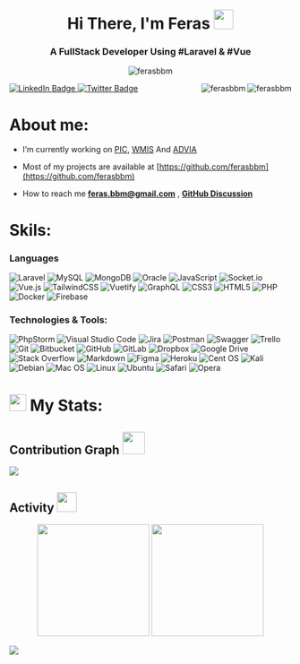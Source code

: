 <h1 align="center">Hi There, I'm Feras <img width="35" src="https://c.tenor.com/nebZyl8oN7IAAAAi/wave-hello.gif" /></h1>

<!-- [![Typing SVG](https://readme-typing-svg.herokuapp.com?center=true&vCenter=true&color=%36BCF7FF&multiline=true&lines=Hi+There+%F0%9F%91%8B%2C+I+am+Feras;Welcome+to+My+Profile!;More+2+years+of+experience;)](https://git.io/typing-svg) -->

<h3 align="center">A FullStack Developer Using #Laravel & #Vue</h3>

<p align="center"><img align="center" src="https://github-readme-streak-stats.herokuapp.com/?user=ferasbbm&theme=dark" alt="ferasbbm" /></p>


 <div id="badges">
   <a href="https://linkedin.com/in/feras elsharif">
      <img src="https://img.shields.io/badge/LinkedIn-%230077B5.svg?style=for-the-badge&logo=linkedin&logoColor=white" alt="LinkedIn Badge"/>
   </a>
   <a href="https://twitter.com/@feraselsharif">
      <img src="https://img.shields.io/badge/Twitter-%231DA1F2.svg?style=for-the-badge&logo=twitter&logoColor=white" alt="Twitter Badge"/>
   </a>
 
   <img  align="right" src="https://komarev.com/ghpvc/?username=ferasbbm&label=Profile%20views&color=0e75b6&style=flat" alt="ferasbbm" />
   <a align="right" href="https://github.com/ferasbbm?tab=followers">
      <img  align="right" src="https://img.shields.io/github/followers/ferasbbm?username=ferasbbm&label=Followers" alt="ferasbbm" />
   </a>
</div>
 
<h1 align="left">About me:</h1>

<!-- ___ -->


- I’m currently working on [PIC](http://pic.shift-demo.one/), [WMIS](https://stage.wmis.live/login) And [ADVIA](https://advia.io)

- Most of my projects are available at [https://github.com/ferasbbm](https://github.com/ferasbbm)

- How to reach me **feras.bbm@gmail.com** , **[GitHub Discussion](https://github.com/ferasbbm/ferasbbm/discussions/new?category=general)**

<h1 align="left">Skils:</h1>


<!-- ___ -->

### Languages

![Laravel](https://img.shields.io/badge/laravel-%23FF2D20.svg?style=for-the-badge&logo=laravel&logoColor=white)
![MySQL](https://img.shields.io/badge/mysql-%2300f.svg?style=for-the-badge&logo=mysql&logoColor=white)
![MongoDB](https://img.shields.io/badge/MongoDB-%234ea94b.svg?style=for-the-badge&logo=mongodb&logoColor=white)
![Oracle](https://img.shields.io/badge/Oracle-F80000?style=for-the-badge&logo=oracle&logoColor=white)
![JavaScript](https://img.shields.io/badge/javascript-%23323330.svg?style=for-the-badge&logo=javascript&logoColor=%23F7DF1E)
![Socket.io](https://img.shields.io/badge/Socket.io-black?style=for-the-badge&logo=socket.io&badgeColor=010101)
![Vue.js](https://img.shields.io/badge/vuejs-%2335495e.svg?style=for-the-badge&logo=vuedotjs&logoColor=%234FC08D)
![TailwindCSS](https://img.shields.io/badge/tailwindcss-%2338B2AC.svg?style=for-the-badge&logo=tailwind-css&logoColor=white)
![Vuetify](https://img.shields.io/badge/Vuetify-1867C0?style=for-the-badge&logo=vuetify&logoColor=AEDDFF)
![GraphQL](https://img.shields.io/badge/-GraphQL-E10098?style=for-the-badge&logo=graphql&logoColor=white)
![CSS3](https://img.shields.io/badge/css3-%231572B6.svg?style=for-the-badge&logo=css3&logoColor=white)
![HTML5](https://img.shields.io/badge/html5-%23E34F26.svg?style=for-the-badge&logo=html5&logoColor=white)
![PHP](https://img.shields.io/badge/php-%23777BB4.svg?style=for-the-badge&logo=php&logoColor=white)
![Docker](https://img.shields.io/badge/docker-%230db7ed.svg?style=for-the-badge&logo=docker&logoColor=white)
![Firebase](https://img.shields.io/badge/firebase-%23039BE5.svg?style=for-the-badge&logo=firebase)

### Technologies & Tools:

![PhpStorm](https://img.shields.io/badge/phpstorm-143?style=for-the-badge&logo=phpstorm&logoColor=black&color=black&labelColor=darkorchid)
![Visual Studio Code](https://img.shields.io/badge/Visual%20Studio%20Code-0078d7.svg?style=for-the-badge&logo=visual-studio-code&logoColor=white)
![Jira](https://img.shields.io/badge/jira-%230A0FFF.svg?style=for-the-badge&logo=jira&logoColor=white)
![Postman](https://img.shields.io/badge/Postman-FF6C37?style=for-the-badge&logo=postman&logoColor=white)
![Swagger](https://img.shields.io/badge/-Swagger-%23Clojure?style=for-the-badge&logo=swagger&logoColor=white)
![Trello](https://img.shields.io/badge/Trello-%23026AA7.svg?style=for-the-badge&logo=Trello&logoColor=white)
![Git](https://img.shields.io/badge/git-%23F05033.svg?style=for-the-badge&logo=git&logoColor=white)
![Bitbucket](https://img.shields.io/badge/bitbucket-%230047B3.svg?style=for-the-badge&logo=bitbucket&logoColor=white)
![GitHub](https://img.shields.io/badge/github-%23121011.svg?style=for-the-badge&logo=github&logoColor=white)
![GitLab](https://img.shields.io/badge/gitlab-%23181717.svg?style=for-the-badge&logo=gitlab&logoColor=white)
![Dropbox](https://img.shields.io/badge/Dropbox-%233B4D98.svg?style=for-the-badge&logo=Dropbox&logoColor=white)
![Google Drive](https://img.shields.io/badge/Google%20Drive-4285F4?style=for-the-badge&logo=googledrive&logoColor=white)
![Stack Overflow](https://img.shields.io/badge/-Stackoverflow-FE7A16?style=for-the-badge&logo=stack-overflow&logoColor=white)
![Markdown](https://img.shields.io/badge/markdown-%23000000.svg?style=for-the-badge&logo=markdown&logoColor=white)
![Figma](https://img.shields.io/badge/figma-%23F24E1E.svg?style=for-the-badge&logo=figma&logoColor=white)
![Heroku](https://img.shields.io/badge/heroku-%23430098.svg?style=for-the-badge&logo=heroku&logoColor=white)
![Cent OS](https://img.shields.io/badge/cent%20os-002260?style=for-the-badge&logo=centos&logoColor=F0F0F0)
![Kali](https://img.shields.io/badge/Kali-268BEE?style=for-the-badge&logo=kalilinux&logoColor=white)
![Debian](https://img.shields.io/badge/Debian-D70A53?style=for-the-badge&logo=debian&logoColor=white)
![Mac OS](https://img.shields.io/badge/mac%20os-000000?style=for-the-badge&logo=macos&logoColor=F0F0F0)
![Linux](https://img.shields.io/badge/Linux-FCC624?style=for-the-badge&logo=linux&logoColor=black)
![Ubuntu](https://img.shields.io/badge/Ubuntu-E95420?style=for-the-badge&logo=ubuntu&logoColor=white)
![Safari](https://img.shields.io/badge/Safari-000000?style=for-the-badge&logo=Safari&logoColor=white)
![Opera](https://img.shields.io/badge/Opera-FF1B2D?style=for-the-badge&logo=Opera&logoColor=white)



<h1 align="left"> 
 <img width="30" src="https://c.tenor.com/LSHKMiRdLggAAAAi/statistics-trending-up.gif" /> My Stats:
</h1>

<!-- ___ -->


## Contribution Graph <img width="40" src="https://c.tenor.com/8Bhx4_d52goAAAAi/mic-drop-busy-bee.gif" />

<img src="https://activity-graph.herokuapp.com/graph?username=ferasbbm&theme=dracula&color=B994E6&bg_color=2B2D3D" />


## Activity <img width="35" src="https://c.tenor.com/dWMRNxW7Ti4AAAAi/iota-tanglevision.gif" />

<div align="center">
  <img height="200em" src="https://github-readme-stats.vercel.app/api/top-langs?username=ferasbbm&theme=dracula&show_icons=true" />
  <img height="200em" src="https://github-readme-streak-stats.herokuapp.com/?user=ferasbbm&theme=dracula&date_format=M%20j%5B%2C%20Y%5D" />
<!--   <a href="https://github.com/ryo-ma/github-profile-trophy"> 
     <img height="200em" src="https://github-profile-trophy.vercel.app/?username=ferasbbm&theme=onestar&margin-w=15" alt="ferasbbm" />
  </a> -->
</div>

<a href=#><img src="https://raw.githubusercontent.com/ferasbbm/ferasbbm/dist/snake.svg"></a>


<!-- ![Jokes Card](https://readme-jokes.vercel.app/api) -->
<!-- https://github.com/Ileriayo/markdown-badges -->

<!-- ![GitHub Contributors Image](https://contrib.rocks/image?repo=ferasbbm/github-slideshow) -->
